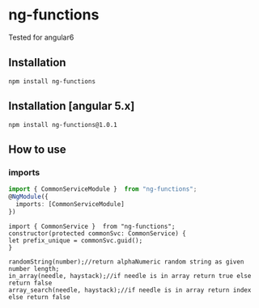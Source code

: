 # ng-functions
Tested for angular6

## Installation
```
npm install ng-functions
```

## Installation [angular 5.x]
```
npm install ng-functions@1.0.1
```

## How to use

### imports
```app.module.ts
import { CommonServiceModule }  from "ng-functions";
@NgModule({
  imports: [CommonServiceModule]
})
```
```
import { CommonService }  from "ng-functions";
constructor(protected commonSvc: CommonService) {
let prefix_unique = commonSvc.guid();
}
```

```
randomString(number);//return alphaNumeric random string as given number length;
in_array(needle, haystack);//if needle is in array return true else return false
array_search(needle, haystack);//if needle is in array return index else return false
```
